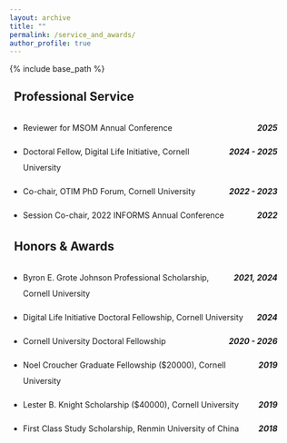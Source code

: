 ```yaml
---
layout: archive
title: ""
permalink: /service_and_awards/
author_profile: true
---
```


{% include base_path %}

<style>
  /* Page-level settings */
  .service_and_awards-page{
    line-height: 2;          /* 2× spacing */
    max-width: 1000px;       /* keep content to 1000px */
    margin: 0;               /* keep content flush-left (not centered) */
    padding-right: 2rem;     /* tiny breathing room on very small screens */
  }

  /* Subsection headings */
  .service_and_awards-page h2{
    margin: 1.25rem 0.5rem;
    line-height: 2;
  }

  /* Two-column rows: left wraps, right hugs */
  .twocol{
    display: grid;
    grid-template-columns: 1fr auto;
    align-items: baseline;
    gap: .25rem 1rem;
    margin: .25rem 0;
  }
  /* Safari: allow wrapping */
  .twocol .left{
    min-width: 0;
  }          
  /* keep dates on one line */
  .twocol .right{
    white-space: nowrap;                   
    text-align: right;
  }

  /* Light spacing between logical blocks */
  .block + .block{ margin-top: .75rem; }

  /* Mobile: stack columns */
  @media (max-width: 600px){
    .twocol{ grid-template-columns: 1fr; }
    .twocol .right{ text-align: left; }
  }
</style>

<div class="service_and_awards-page">

  <h2>Professional Service</h2>

  <div class="block">
    <ul class="sublist">
      <li>
        <div class="twocol">
          <span class="left">Reviewer for MSOM Annual Conference</span>
          <span class="right"><strong><em>2025</em></strong></span>
        </div>
      </li>
    </ul>
  </div>
  <div class="block">
    <ul class="sublist">
      <li>
        <div class="twocol">
          <span class="left">Doctoral Fellow, Digital Life Initiative, Cornell University</span>
          <span class="right"><strong><em>2024 - 2025</em></strong></span>
        </div>
      </li>
    </ul>
  </div>
  <div class="block">
    <ul class="sublist">
      <li>
        <div class="twocol">
          <span class="left">Co-chair, OTIM PhD Forum, Cornell University</span>
          <span class="right"><strong><em>2022 - 2023</em></strong></span>
        </div>
      </li>
    </ul>
  </div>
  <div class="block">
    <ul class="sublist">
      <li>
        <div class="twocol">
          <span class="left">Session Co-chair, 2022 INFORMS Annual Conference</span>
          <span class="right"><strong><em>2022</em></strong></span>
        </div>
      </li>
    </ul>
  </div>


  <h2>Honors &amp; Awards</h2>

  <div class="block">
    <ul class="sublist">
      <li>
        <div class="twocol">
          <span class="left">Byron E. Grote Johnson Professional Scholarship, Cornell University</span>
          <span class="right"><strong><em>2021, 2024</em></strong></span>
        </div>
      </li>
    </ul>
  </div>
  <div class="block">
    <ul class="sublist">
      <li>
        <div class="twocol">
          <span class="left">Digital Life Initiative Doctoral Fellowship, Cornell University</span>
          <span class="right"><strong><em>2024</em></strong></span>
        </div>
      </li>
    </ul>
  </div>
  <div class="block">
    <ul class="sublist">
      <li>
        <div class="twocol">
          <span class="left">Cornell University Doctoral Fellowship</span>
          <span class="right"><strong><em>2020 - 2026</em></strong></span>
        </div>
      </li>
    </ul>
  </div>
  <div class="block">
    <ul class="sublist">
      <li>
        <div class="twocol">
          <span class="left">Noel Croucher Graduate Fellowship ($20000), Cornell University</span>
          <span class="right"><strong><em>2019</em></strong></span>
        </div>
      </li>
    </ul>
  </div>
  <div class="block">
    <ul class="sublist">
      <li>
        <div class="twocol">
          <span class="left">Lester B. Knight Scholarship ($40000), Cornell University</span>
          <span class="right"><strong><em>2019</em></strong></span>
        </div>
      </li>
    </ul>
  </div>
  <div class="block">
    <ul class="sublist">
      <li>
        <div class="twocol">
          <span class="left">First Class Study Scholarship, Renmin University of China</span>
          <span class="right"><strong><em>2018</em></strong></span>
        </div>
      </li>
    </ul>
  </div>

</div>